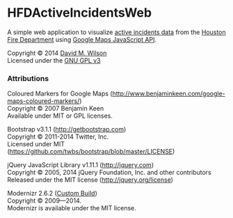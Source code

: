 # HFDActiveIncidentsWeb
A simple web application to visualize [active incidents data](https://github.com/d-m-wilson/HFDActiveIncidentsBackend/) from the [Houston Fire Department](http://houstontx.gov/fire/) using [Google Maps JavaScript API](https://developers.google.com/maps/web/).

Copyright © 2014 [David M. Wilson](https://twitter.com/dmwilson_dev)<br />
Licensed under the [GNU GPL v3](https://github.com/d-m-wilson/HFDActiveIncidentsWeb/blob/master/LICENSE)

### Attributions
Coloured Markers for Google Maps (http://www.benjaminkeen.com/google-maps-coloured-markers/)<br />
Copyright © 2007 Benjamin Keen<br />
Available under MIT or GPL licenses.

Bootstrap v3.1.1 (http://getbootstrap.com)<br />
Copyright © 2011-2014 Twitter, Inc.<br />
Licensed under MIT (https://github.com/twbs/bootstrap/blob/master/LICENSE)

jQuery JavaScript Library v1.11.1 (http://jquery.com)<br />
Copyright © 2005, 2014 jQuery Foundation, Inc. and other contributors<br />
Released under the MIT license (http://jquery.org/license)

Modernizr 2.6.2 ([Custom Build](http://modernizr.com/download/#-fontface-backgroundsize-borderimage-borderradius-boxshadow-flexbox-hsla-multiplebgs-opacity-rgba-textshadow-cssanimations-csscolumns-generatedcontent-cssgradients-cssreflections-csstransforms-csstransforms3d-csstransitions-applicationcache-canvas-canvastext-draganddrop-hashchange-history-audio-video-indexeddb-input-inputtypes-localstorage-postmessage-sessionstorage-websockets-websqldatabase-webworkers-geolocation-inlinesvg-smil-svg-svgclippaths-touch-webgl-shiv-mq-cssclasses-addtest-prefixed-teststyles-testprop-testallprops-hasevent-prefixes-domprefixes-load))<br />
Copyright © 2009—2014.<br />
Modernizr is available under the MIT license.
